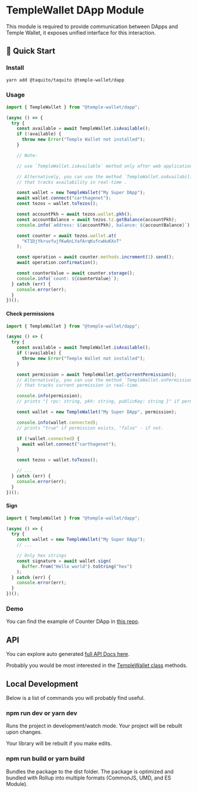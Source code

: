 # TempleWallet DApp Module

This module is required to provide communication between DApps and Temple Wallet, it exposes unified interface for this interaction.

## 🚀 Quick Start

### Install

```bash
yarn add @taquito/taquito @temple-wallet/dapp
```

### Usage

```typescript
import { TempleWallet } from "@temple-wallet/dapp";

(async () => {
  try {
    const available = await TempleWallet.isAvailable();
    if (!available) {
      throw new Error("Temple Wallet not installed");
    }

    // Note:

    // use `TempleWallet.isAvailable` method only after web application fully loaded.

    // Alternatively, you can use the method `TempleWallet.onAvailabilityChange`
    // that tracks availability in real-time .

    const wallet = new TempleWallet("My Super DApp");
    await wallet.connect("carthagenet");
    const tezos = wallet.toTezos();

    const accountPkh = await tezos.wallet.pkh();
    const accountBalance = await tezos.tz.getBalance(accountPkh);
    console.info(`address: ${accountPkh}, balance: ${accountBalance}`);

    const counter = await tezos.wallet.at(
      "KT1DjYkruvfujfKw6nLYafArqKufcwHuKXvT"
    );

    const operation = await counter.methods.increment(1).send();
    await operation.confirmation();

    const counterValue = await counter.storage();
    console.info(`count: ${counterValue}`);
  } catch (err) {
    console.error(err);
  }
})();
```

#### Check permissions

```typescript
import { TempleWallet } from "@temple-wallet/dapp";

(async () => {
  try {
    const available = await TempleWallet.isAvailable();
    if (!available) {
      throw new Error("Temple Wallet not installed");
    }

    const permission = await TempleWallet.getCurrentPermission();
    // Alternatively, you can use the method `TempleWallet.onPermissionChange`
    // that tracks current permission in real-time.

    console.info(permission);
    // prints "{ rpc: string, pkh: string, publicKey: string }" if permission exists, "null" - if not.

    const wallet = new TempleWallet("My Super DApp", permission);

    console.info(wallet.connected);
    // prints "true" if permission exists, "false" - if not.

    if (!wallet.connected) {
      await wallet.connect("carthagenet");
    }

    const tezos = wallet.toTezos();

    // ...
  } catch (err) {
    console.error(err);
  }
})();
```

#### Sign

```typescript
import { TempleWallet } from "@temple-wallet/dapp";

(async () => {
  try {
    const wallet = new TempleWallet("My Super DApp");
    // ...

    // Only hex strings
    const signature = await wallet.sign(
      Buffer.from("Hello world").toString("hex")
    );
  } catch (err) {
    console.error(err);
  }
})();
```

### Demo

You can find the example of Counter DApp in [this repo](https://github.com/madfish-solutions/counter-dapp).

## API

You can explore auto generated [full API Docs here](docs/README.md).

Probably you would be most interested in the [TempleWallet class](docs/classes/templewallet.md) methods.

## Local Development

Below is a list of commands you will probably find useful.

### npm run dev or yarn dev

Runs the project in development/watch mode. Your project will be rebuilt upon changes.

Your library will be rebuilt if you make edits.

### npm run build or yarn build

Bundles the package to the dist folder.
The package is optimized and bundled with Rollup into multiple formats (CommonJS, UMD, and ES Module).
